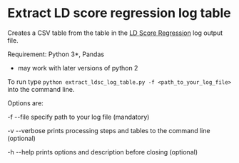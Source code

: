 # Extract LD score regression log table

Creates a CSV table from the table in the [LD Score Regression](https://github.com/bulik/ldsc) log output file.

Requirement: Python 3*, Pandas
* may work with later versions of python 2


To run type `python extract_ldsc_log_table.py -f <path_to_your_log_file>` into the command line.

Options are:

 -f --file      specify path to your log file (mandatory)

 -v --verbose   prints processing steps and tables to the command line (optional)

 -h --help      prints options and description before closing (optional)
            


